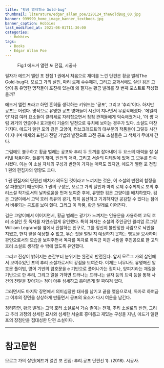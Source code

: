 ```yaml
---
title: "황금 벌레The Gold-bug"
thumbnail: literature/edgar_allan_poe/220124_theGoldBug_00.jpg
banner: 999999_home_image_banner_textbook.jpg
banner_caption: Hobbies
last_modified_at: 2021-08-01T11:30:00
categories:
  - Hobbies
tags:
  - Books
  - Edgar Allan Poe
---
```


<figure class="align-center" style="width: 200px">
  <a href="/assets/images/literature/edgar_allan_poe/220120_EdgarAllanPoe_00.jpg">
  <img src="{{ site.url }}{{ site.baseurl }}/assets/images/literature/edgar_allan_poe/220120_EdgarAllanPoe_00.jpg" alt="">
  </a>
  <figcaption>
  Fig.1 에드거 앨런 포 전집, 시공사
  </figcaption>
</figure>

필자가 에드거 앨런 포 전집 1 권에서 처음으로 재미를 느낀 단편은 황금 벌레The Gold-bug다. 모르그 가의 살인, 마리 로제 수수께끼, 그리고 교과서에도 실린 검은 고양이 등 유명한 명작들이 포진해 있는데 왜 필자는 황금 벌레를 첫 번째 포스트로 작성했을까?

에드거 앨런 포라고 하면 흔히들 생각하는 키워드는 '공포', 그리고 '추리'이다. 하지만 공포는 어렵다. 명작으로 유명한 공포 영화들이 시간이 지나면서 무감각해졌다. '에일리언'처럼 여러 요소들이 클리셰로 자리잡으면서 점점 관객들에게 익숙해졌거나, '더 씽'처럼 과거의 연출이나 효과들이 기술의 발전으로 유치해 보이는 경우가 있다. 소설도 마찬가지다. 에드거 앨런 포의 검은 고양이, 러브크래프트의 대부분의 작품들이 그렇듯 시간이 지나며 매체의 표현과 전달 기법의 발전으로 고전 공포 소설들은 그 색채가 무뎌져 간다.

그럼에도 불구하고 황금 벌레는 공포와 추리 두 토끼를 잡아내어 두 요소의 매력을 잘 살려낸 작품이다. 플롯의 재미, 반전의 매력, 그리고 서술의 디테일에 있어 그 모두를 만족시켰다. 이는 이 소설 자체의 구성과 반전이 가지는 매력도 있지만, 에드거 앨런 포 전집 1 권의 편집자의 영향도 크다.

1 권 편집자의 단편선 배치가 의도된 것이라고 느껴지는 것은, 이 소설의 반전의 함정을 잘 파놓았기 때문이다. 1 권의 구성은, 모르그 가의 살인과 마리 로제 수수께끼로 포의 추리소설 작가로서의 날카로움을 먼저 보여준 후에, 유명한 검은 고양이를 배치하였다. 검은 고양이에서 고딕 호러 특유의 광기, 특히 음산하고 기괴하지만 공감할 수 있다는 점에서 비롯되는 공포를 보여 줬다. 그리고 이 작품, 황금 벌레로 이어진다.

검은 고양이에서 이어지면서, 황금 벌레는 광기가 느껴지는 인용문을 사용하여 고딕 호러 소설인 듯 독자를 자연스럽게 유인했다. 특히 화자는 소설의 주인공인 윌리엄 르그랑William Legrand을 옆에서 관찰하는 친구로, 그를 정신이 불안정한 사람으로 낙인을 지웠고, 한치 앞을 예상할 수 없고, 무슨 짓을 벌일 지 예상하지 못하는 행동을 묘사하며 광인으로서의 모습을 보여주면서 독자를 독자로 하여금 미친 사람을 주인공으로 한 고딕 호러 소설로 생각할 수 밖에 없도록 유인했다.

그리고 진상이 밝혀지는 순간부터 분위기는 완전히 반전된다. 앞서 모르그 가의 살인에서 보여주었던 포의 추리 소설가로서의 강점을 보여준다. 이제는 너무나도 유명해진 암호문 풀이법, 영어 기반의 암호문을 e 기반으로 풀어나가는 점이나, 양피지라는 재질을 기반으로 한 추리, 그리고 열을 가하면 드러나는 드러나는 글자 등의 트릭 등을 통해 사건의 전말을 찾아가는 점이 아주 섬세하고 흥미롭게 잘 짜여져 있다.

그러면서도 마지막 장면에서 의미심장한 대사를 남기고 끝을 맺음으로서, 독자로 하여금 그 이후의 장면을 상상하게 만들면서 공포의 요소가 다시 여운을 남긴다.

정리하면, 황금 벌레는 고딕 호러 소설로서 가슴 졸이는 전개, 추리 소설로의 반전, 그리고 추리 과정의 상세한 묘사와 섬세한 서술로 흥미롭고 재밌는 구성을 지닌, 에드거 앨런 포의 장점만을 집대성한 단편 소설이다.

---
# 참고문헌

모르그 가의 살인(에드거 앨런 포 전집: 추리.공포 단편선 1). (2018). 시공사.
